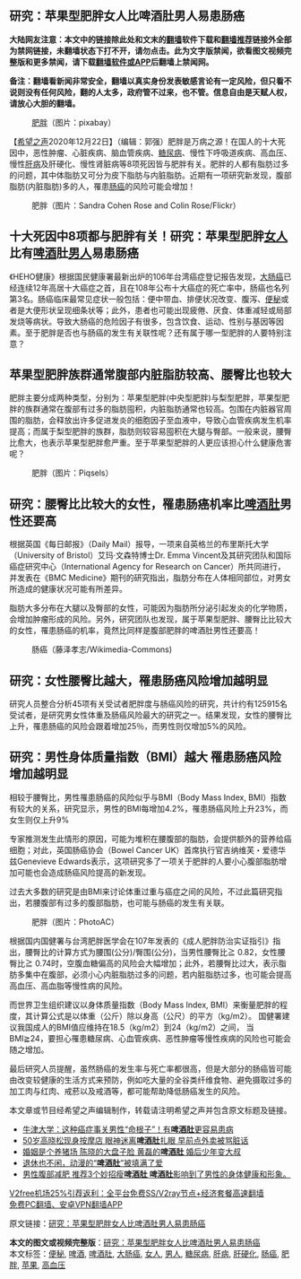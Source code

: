  <h2>研究：苹果型肥胖女人比啤酒肚男人易患肠癌</h2> <p class="notice"><b>大陆网友注意：本文中的链接除此处和文末的<a href="https://github.com/bannedbook/fanqiang" >翻墙</a>软件下载和<a href="https://github.com/killgcd/justmysocks/blob/master/README.md">翻墙推荐</a>链接外全部为禁网链接，未翻墙状态下打不开，请勿点击。此为文字版禁闻，欲看图文视频完整版和更多禁闻，请下载<a href="https://github.com/bannedbook/fanqiang">翻墙软件或APP</a>后翻墙上禁闻网。</p><p>备注：翻墙看新闻非常安全，翻墙以真实身份发表敏感言论有一定风险，但只看不说则没有任何风险，翻的人太多，政府管不过来，也不管。信息自由是天赋人权，请放心大胆的翻墙。</b></p>  <div class="entry"> <figure><figcaption><a href="https://www.bannedbook.org/bnews/tag/%E8%82%A5%E8%83%96/" class="st_tag internal_tag" rel="tag" title="标签 肥胖 下的日志">肥胖</a>（图片：pixabay）</figcaption></figure> <p>【<span class='wp_keywordlink_affiliate'><a href="https://www.soundofhope.org" title="希望之声" target="_blank">希望之声</a></span>2020年12月22日】（编辑：郭强）肥胖是万病之源！在国人的十大死因中，恶性肿瘤、心脏疾病、脑血管疾病、<a href="https://www.bannedbook.org/bnews/tag/%e7%b3%96%e5%b0%bf%e7%97%85/" class="st_tag internal_tag" rel="tag" title="标签 糖尿病 下的日志">糖尿病</a>、慢性下呼吸道疾病、高血压、慢性<a href="https://www.bannedbook.org/bnews/tag/%E8%82%9D%E7%97%85/" class="st_tag internal_tag" rel="tag" title="标签 肝病 下的日志">肝病</a>及肝硬化、慢性肾脏病等8项死因皆与肥胖有关。肥胖的人都有脂肪过多的问题，其中体脂肪又可分为皮下脂肪与内脏脂肪。近期有一项研究新发现，腹部脂肪(内脏脂肪)多的人，罹患<a href="https://www.bannedbook.org/bnews/tag/%E8%82%A0%E7%99%8C/" class="st_tag internal_tag" rel="tag" title="标签 肠癌 下的日志">肠癌</a>的风险可能会增加！</p> <figure><figcaption>肥胖（图片：Sandra Cohen Rose and Colin Rose/Flickr）</figcaption></figure> <h2>十大死因中8项都与肥胖有关！研究：苹果型肥胖<a href="https://www.bannedbook.org/bnews/tag/%e5%a5%b3%e4%ba%ba/" class="st_tag internal_tag" rel="tag" title="标签 女人 下的日志">女人</a>比有<a href="https://www.bannedbook.org/bnews/tag/%E5%95%A4%E9%85%92/" class="st_tag internal_tag" rel="tag" title="标签 啤酒 下的日志">啤酒</a>肚<a href="https://www.bannedbook.org/bnews/tag/%e7%94%b7%e4%ba%ba/" class="st_tag internal_tag" rel="tag" title="标签 男人 下的日志">男人</a>易患肠癌</h2> <p>《HEHO健康》根据国民健康署最新出炉的106年台湾癌症登记报告发现，<a href="https://www.bannedbook.org/bnews/tag/%E5%A4%A7%E8%82%A0%E7%99%8C/" class="st_tag internal_tag" rel="tag" title="标签 大肠癌 下的日志">大肠癌</a>已经连续12年高居十大癌症之首，且在108年公布十大癌症的死亡率中，肠癌也名列第3名。肠癌临床最常见症状一般包括：便中带血、排便状况改变、腹泻、<a href="https://www.bannedbook.org/bnews/tag/%e4%be%bf%e7%a7%98/" class="st_tag internal_tag" rel="tag" title="标签 便秘 下的日志">便秘</a>或者是大便形状呈现细条状等；此外，患者也可能出现疲倦、厌食、体重减轻或局部发烧等病状。导致大肠癌的危险因子有很多，包含饮食、运动、性别与基因等因素。至于肥胖是否也与肠癌的发生有关联性呢？还有属于哪一型肥胖的人要特别注意？</p> <h2>苹果型肥胖族群通常腹部内脏脂肪较高、腰臀比也较大</h2> <p>肥胖主要分成两种类型，分别为：苹果型肥胖(中央型肥胖)与梨型肥胖，苹果型肥胖的族群通常在腹部有过多的脂肪囤积，内脏脂肪通常也较高。包围在内脏器官周围的脂肪，会释放出许多促进发炎的细胞因子至血液中，导致心血管疾病发生机率提高；而属于梨型肥胖的族群，脂肪则较容易囤积在大腿与臀部。一般来说，腰臀比愈大，也表示苹果型肥胖愈严重。至于苹果型肥胖的人更应该担心什么健康危害呢？</p>  <figure><figcaption>肥胖（图片：Piqsels）</figcaption></figure> <h2>研究：腰臀比比较大的女性，罹患肠癌机率比<a href="https://www.bannedbook.org/bnews/tag/%E5%95%A4%E9%85%92%E8%82%9A/" class="st_tag internal_tag" rel="tag" title="标签 啤酒肚 下的日志">啤酒肚</a>男性还要高</h2> <p>根据英国《每日邮报》（Daily Mail）报导，一项来自英格兰的布里斯托大学（University of Bristol）艾玛·文森特博士Dr. Emma Vincent及其研究团队和国际癌症研究中心（International Agency for Research on Cancer）所共同进行，并发表在《BMC Medicine》期刊的研究指出，脂肪分布在人体相同部位，对男女所造成的健康状况可能有所差异。</p> <p>脂肪大多分布在大腿以及臀部的女性，可能因为脂肪所分泌引起发炎的化学物质，会增加肿瘤形成的风险。另外，研究团队也发现，属于苹果型肥胖、腰臀比比较大的女性，罹患肠癌的机率，竟然比同样是腹部肥胖的啤酒肚男性还要高！</p> <figure><figcaption>肠癌（藤泽孝志/Wikimedia-Commons)</figcaption></figure> <h2>研究：女性腰臀比越大，罹患肠癌风险增加越明显</h2> <p>研究人员整合分析45项有关受试者肥胖度与肠癌风险的研究，共计约有125915名受试者，是研究男女性体重及肠癌风险最大的研究之一。结果发现，女性的腰臀比上升，罹患肠癌的风险会跟着增加25％，而男性则仅增加5%的风险。</p>  <h2>研究：男性身体质量指数（BMI）越大 罹患肠癌风险增加越明显</h2> <p>相较于腰臀比，男性罹患肠癌的风险似乎与BMI（Body Mass Index, BMI）指数有较大的关系，研究显示，男性的BMI每增加4.2%，罹患肠癌风险上升23%，而女生则仅上升9%</p> <p>专家推测发生此情形的原因，可能为堆积在腰腹部的脂肪，会提供额外的营养给癌细胞；对此，英国肠癌协会（Bowel Cancer UK）首席执行官吉纳维芙・爱德华兹Genevieve Edwards表示，这项研究多了一项关于肥胖的人要小心腹部脂肪增加可能也会造成肠癌风险提高的新发现。</p> <p>过去大多数的研究是由BMI来讨论体重过重与癌症之间的风险，不过此篇研究指出，若腰腹部有过多的腹部脂肪，也可能与肠癌的发生有关联。</p>  <figure><figcaption>肥胖（图片：PhotoAC）</figcaption></figure> <p>根据国内国健署与台湾肥胖医学会在107年发表的《成人肥胖防治实证指引》指出，腰臀比的计算方式为腰围(公分)/臀围(公分)，当男性腰臀比≧ 0.82，女性腰臀比≧ 0.74时，空腹血糖偏高的风险会大幅增加；此外，若腰臀比过大，表示脂肪多集中在腹部，必须小心内脏脂肪过多的问题，若内脏脂肪过多，也可能会提高高血压、高血脂等慢性病的风险。</p> <p>而世界卫生组织建议以身体质量指数（Body Mass Index, BMI）来衡量肥胖的程度，其计算公式是以体重（公斤）除以身高（公尺）的平方（kg/m2）。 国健署建议我国成人的BMI值应维持在18.5（kg/m2）到24（kg/m2）之间， 当BMI≧24，要担心罹患糖尿病、心血管疾病、恶性肿瘤等慢性疾病的风险也可能会随之增加。</p> <p>最后研究人员提醒，虽然肠癌的发生率与死亡率都很高，但是大部分的肠癌皆可能由改变较健康的生活方式来预防，例如吃大量的全谷类纤维食物、避免摄取过多的加工肉与红肉、戒菸以及戒酒等，都可能帮助降低肠癌发生的风险。</p>  <p>本文章或节目经希望之声编辑制作，转载请注明希望之声并包含原文标题及链接。</p> <ul class='op-related-articles' title='相关阅读'> <li><a href='https://www.bannedbook.org/bnews/health/20200915/1396544.html' target='_blank'>牛津大学：这种癌症事关男性“命根子”！有<b>啤酒肚</b>更容易患病</a></li> <li><a href='https://www.bannedbook.org/bnews/yule/20200731/1372512.html' target='_blank'>50岁高晓松现身按摩店 眼神迷离<b>啤酒肚</b>扎眼 早前点外卖被骂脏话</a></li> <li><a href='https://www.bannedbook.org/bnews/yule/20200424/1318201.html' target='_blank'>婚姻是个养猪场 陈晓的大盘子脸 黄磊的<b>啤酒肚</b> 婚后少年变大叔</a></li> <li><a href='https://www.bannedbook.org/bnews/comments/20200304/1288053.html' target='_blank'>退休也不闲，动漫的“<b>啤酒肚</b>”被填满了爱</a></li> <li><a href='https://www.bannedbook.org/bnews/health/20200120/1261955.html' target='_blank'>男性腹部减肥 推荐3个妙招瘦<b>啤酒肚</b> <b>啤酒肚</b>影响到了男性的身体健康和形象。</a></li> </ul> <p class="texttj"> <a href="https://www.bannedbook.org/forum23/topic22702.html" target="_blank">V2free机场25%引荐返利：全平台免费SS/V2ray节点+经济套餐高速翻墙</a><br/> <a href="https://github.com/bannedbook/fanqiang/wiki/%E7%A6%81%E9%97%BB%E7%BD%91%E5%AE%89%E5%8D%93%E7%BF%BB%E5%A2%99%E6%96%B0%E9%97%BBAPP" target="_blank">免费PC翻墙、安卓VPN翻墙APP</a></p><p>原文链接：<a class="src_link"  href="https://www.soundofhope.org/post/456106" target="_blank">研究：苹果型肥胖女人比啤酒肚男人易患肠癌</a></p><a name='sharetosocial'></a>       <div><b>本文的图文或视频完整版</b>：<a href='https://www.bannedbook.org/bnews/comments/20201223/1453130.html'>研究：苹果型肥胖女人比啤酒肚男人易患肠癌</a></div>  </div><!--END ENTRY--> <div class="postfooter"> <div>本文标签：<a href="https://www.bannedbook.org/bnews/tag/%e4%be%bf%e7%a7%98/" rel="tag">便秘</a>, <a href="https://www.bannedbook.org/bnews/tag/%E5%95%A4%E9%85%92/" rel="tag">啤酒</a>, <a href="https://www.bannedbook.org/bnews/tag/%E5%95%A4%E9%85%92%E8%82%9A/" rel="tag">啤酒肚</a>, <a href="https://www.bannedbook.org/bnews/tag/%E5%A4%A7%E8%82%A0%E7%99%8C/" rel="tag">大肠癌</a>, <a href="https://www.bannedbook.org/bnews/tag/%e5%a5%b3%e4%ba%ba/" rel="tag">女人</a>, <a href="https://www.bannedbook.org/bnews/tag/%e7%94%b7%e4%ba%ba/" rel="tag">男人</a>, <a href="https://www.bannedbook.org/bnews/tag/%e7%b3%96%e5%b0%bf%e7%97%85/" rel="tag">糖尿病</a>, <a href="https://www.bannedbook.org/bnews/tag/%E8%82%9D%E7%97%85/" rel="tag">肝病</a>, <a href="https://www.bannedbook.org/bnews/tag/%e8%82%9d%e7%a1%ac%e5%8c%96/" rel="tag">肝硬化</a>, <a href="https://www.bannedbook.org/bnews/tag/%E8%82%A0%E7%99%8C/" rel="tag">肠癌</a>, <a href="https://www.bannedbook.org/bnews/tag/%E8%82%A5%E8%83%96/" rel="tag">肥胖</a>, <a href="https://www.bannedbook.org/bnews/tag/%e8%8b%b9%e6%9e%9c/" rel="tag">苹果</a>, <a href="https://www.bannedbook.org/bnews/tag/%e9%ab%98%e8%a1%80%e5%8e%8b/" rel="tag">高血压</a></div>  </div><!--END POSTFOOTER--> 